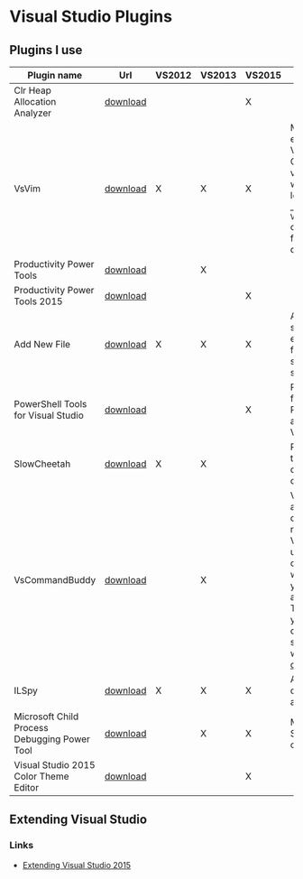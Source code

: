
Visual Studio Plugins
=====================

Plugins I use
-------------

Plugin name|Url|VS2012|VS2013|VS2015|Description
-----------|---|------|------|------|-----------
Clr Heap Allocation Analyzer|[download](https://visualstudiogallery.msdn.microsoft.com/f9b47b93-8675-4ae0-9c52-5da8027c4bb8)|||X|
VsVim|[download](https://visualstudiogallery.msdn.microsoft.com/59ca71b3-a4a3-46ca-8fe1-0e90e3f79329/)|X|X|X| Makes the VS editor to accept Vim keystrokes. Create a system variable VIM that will point to the location of your \_vimrc file: `setx /M VIM c:\tools\edit` or create \_vsvimrc file in users home directory.
Productivity Power Tools|[download](http://visualstudiogallery.msdn.microsoft.com/dbcb8670-889e-4a54-a226-a48a15e4cace)||X||
Productivity Power Tools 2015|[download](https://visualstudiogallery.msdn.microsoft.com/34ebc6a2-2777-421d-8914-e29c1dfa7f5d)|||X|
Add New File|[download](http://visualstudiogallery.msdn.microsoft.com/3f820e99-6c0d-41db-aa74-a18d9623b1f3)|X|X|X|Adds option to VS so you can add empty files to any folde in the solution (open source).
PowerShell Tools for Visual Studio|[download](https://visualstudiogallery.msdn.microsoft.com/c9eb3ba8-0c59-4944-9a62-6eee37294597)|||X|PowerShell Tools for Visual Studio – PowerShell editing and debugging in Visual Studio.
SlowCheetah|[download](http://visualstudiogallery.msdn.microsoft.com/69023d00-a4f9-4a34-a6cd-7e854ba318b5)|X|X||Preview for config transformations, dynamic addition of transformations:
VsCommandBuddy|[download](http://visualstudiogallery.msdn.microsoft.com/f5da988e-2ec1-4061-a569-46d09733c668)||X|| VsCommandBuddy allows you to dynamically add new commands to Visual Studio IDE using configuration files which are part of your solution and/or projects. This means that your custom commands will stay with your work. [Nice description](http://channel9.msdn.com/coding4fun/blog/Extending-Visual-Studio-with-your-new-buddy-VsCommandBuddy)
ILSpy|[download](https://visualstudiogallery.msdn.microsoft.com/8ef1d688-f80c-4380-8004-2ec7f814e7de)|X|X|X|A plugin to decompile assemblies in VS.
Microsoft Child Process Debugging Power Tool|[download](https://visualstudiogallery.msdn.microsoft.com/a1141bff-463f-465f-9b6d-d29b7b503d7a)||X|X|Makes Visual Studio to debug child processes.
Visual Studio 2015 Color Theme Editor|[download](https://visualstudiogallery.msdn.microsoft.com/6f4b51b6-5c6b-4a81-9cb5-f2daa560430b)|||X|

Extending Visual Studio
-----------------------

### Links ###

- [Extending Visual Studio 2015](http://blogs.msdn.com/b/visualstudio/archive/2015/05/29/extending-visual-studio-2015.aspx)

